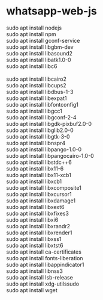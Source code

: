 # whatsapp-web-js

sudo apt install nodejs<br>
sudo apt install npm<br>
sudo apt install gconf-service<br>
sudo apt install libgbm-dev<br>
sudo apt install libasound2<br>
sudo apt install libatk1.0-0<br>
sudo apt install libc6<br><br>
sudo apt install libcairo2<br>
sudo apt install libcups2<br>
sudo apt install libdbus-1-3<br>
sudo apt install libexpat1<br>
sudo apt install libfontconfig1<br>
sudo apt install libgcc1<br>
sudo apt install libgconf-2-4<br>
sudo apt install libgdk-pixbuf2.0-0<br>
sudo apt install libglib2.0-0<br>
sudo apt install libgtk-3-0<br>
sudo apt install libnspr4<br>
sudo apt install libpango-1.0-0<br>
sudo apt install libpangocairo-1.0-0<br>
sudo apt install libstdc++6<br>
sudo apt install libx11-6<br>
sudo apt install libx11-xcb1<br>
sudo apt install libxcb1<br>
sudo apt install libxcomposite1<br>
sudo apt install libxcursor1<br>
sudo apt install libxdamage1<br>
sudo apt install libxext6<br>
sudo apt install libxfixes3<br>
sudo apt install libxi6<br>
sudo apt install libxrandr2<br>
sudo apt install libxrender1<br>
sudo apt install libxss1<br>
sudo apt install libxtst6<br>
sudo apt install ca-certificates<br>
sudo apt install fonts-liberation<br>
sudo apt install libappindicator1<br>
sudo apt install libnss3<br>
sudo apt install lsb-release<br>
sudo apt install xdg-utilssudo<br>
sudo apt install wget<br>

